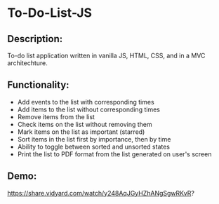 # To-Do-List-JS

## Description:

To-do list application written in vanilla JS, HTML, CSS, and in a MVC architechture. 

## Functionality:

* Add events to the list with corresponding times
* Add items to the list without corresponding times
* Remove items from the list
* Check items on the list without removing them
* Mark items on the list as important (starred)
* Sort items in the list first by importance, then by time
* Ability to toggle between sorted and unsorted states
* Print the list to PDF format from the list generated on user's screen 

## Demo:

https://share.vidyard.com/watch/y248AqJGyHZhANgSgwRKvR?
